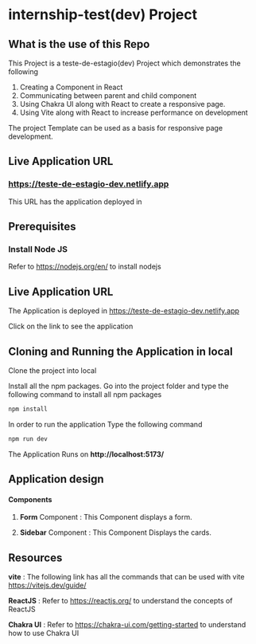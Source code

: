 # internship-test(dev) Project

## What is the use of this Repo

This Project is a teste-de-estagio(dev) Project which demonstrates the following
1. Creating a Component in React
2. Communicating between parent and child component
3. Using Chakra UI along with React to create a responsive page.
4. Using Vite along with React to increase performance on development

The project Template can be used as a basis for responsive page development.

## Live Application URL

### https://teste-de-estagio-dev.netlify.app
This URL has the application deployed in

## Prerequisites

### Install Node JS
Refer to https://nodejs.org/en/ to install nodejs

## Live Application URL

The Application is deployed in https://teste-de-estagio-dev.netlify.app

Click on the link to see the application

## Cloning and Running the Application in local

Clone the project into local

Install all the npm packages. Go into the project folder and type the following command to install all npm packages

```bash
npm install
```

In order to run the application Type the following command

```bash
npm run dev
```

The Application Runs on **http://localhost:5173/**

## Application design

#### Components

1. **Form** Component : This Component displays a form.

2. **Sidebar** Component : This Component Displays the cards.

## Resources

**vite** : The following link has all the commands that can be used with vite
https://vitejs.dev/guide/

**ReactJS** : Refer to https://reactjs.org/ to understand the concepts of ReactJS

**Chakra UI** : Refer to https://chakra-ui.com/getting-started to understand how to use Chakra UI